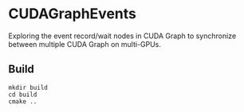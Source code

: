 # CUDAGraphEvents
Exploring the event record/wait nodes in CUDA Graph to synchronize between multiple CUDA Graph on multi-GPUs.

## Build 
```
mkdir build
cd build 
cmake ..
```


